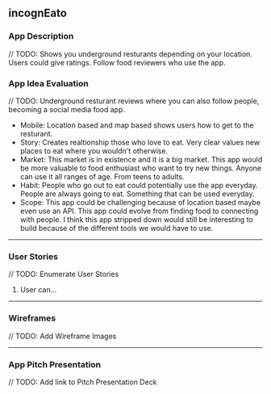## incognEato

### App Description
// TODO: Shows you underground resturants depending on your location. Users could give ratings. Follow food reviewers who use the app. 

### App Idea Evaluation
// TODO: Underground resturant reviews where you can also follow people, becoming a social media food app. 

- Mobile: Location based and map based shows users how to get to the resturant. 
- Story: Creates realtionship those who love to eat. Very clear values new places to eat where you wouldn't otherwise.
- Market: This market is in existence and it is a big market. This app would be more valuable to food enthusiast who want to try new things. Anyone can use it all ranges of age. From teens to adults. 
- Habit: People who go out to eat could potentially use the app everyday. People are always going to eat. Something that can be used everyday. 
- Scope: This app could be challenging because of location based maybe even use an API. This app could evolve from finding food to connecting with people. I think this app stripped down would still be interesting to build because of the different tools we would have to use. 

---

### User Stories
// TODO: Enumerate User Stories
1. User can...

---

### Wireframes
// TODO: Add Wireframe Images

---

### App Pitch Presentation
// TODO: Add link to Pitch Presentation Deck
